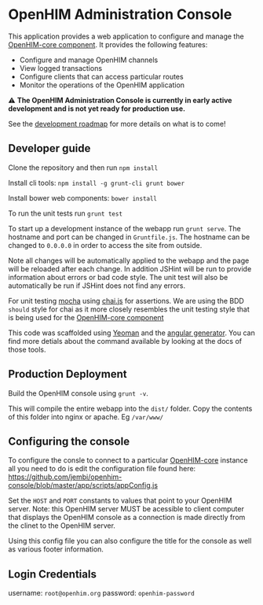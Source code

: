 OpenHIM Administration Console
==============================

This application provides a web application to configure and manage the [OpenHIM-core component](https://github.com/jembi/openhim-core-js). It provides the following features:

* Configure and manage OpenHIM channels
* View logged transactions
* Configure clients that can access particular routes
* Monitor the operations of the OpenHIM application

:warning:  **The OpenHIM Administration Console is currently in early active development and is not yet ready for production use.**

See the [development roadmap](https://github.com/jembi/openhim-console/wiki/OpenHIM-console-Development-Roadmap) for more details on what is to come!

Developer guide
---------------

Clone the repository and then run `npm install`

Install cli tools: `npm install -g grunt-cli grunt bower`

Install bower web components: `bower install`

To run the unit tests run `grunt test`

To start up a development instance of the webapp run `grunt serve`. The hostname and port can be changed in `Gruntfile.js`. The hostname can be changed to `0.0.0.0` in order to access the site from outside.

Note all changes will be automatically applied to the webapp and the page will be reloaded after each change. In addition JSHint will be run to provide information about errors or bad code style. The unit test will also be automatically be run if JSHint does not find any errors.

For unit testing [mocha](http://visionmedia.github.io/mocha/) using [chai.js](http://chaijs.com/api/bdd/) for assertions. We are using the BDD `should` style for chai as it more closely resembles the unit testing style that is being used for the [OpenHIM-core component](https://github.com/jembi/openhim-core-js)

This code was scaffolded using [Yeoman](http://yeoman.io/) and the [angular generator](https://github.com/yeoman/generator-angular). You can find more detials about the command available by looking at the docs of those tools.

Production Deployment
---------------------

Build the OpenHIM console using `grunt -v`.

This will compile the entire webapp into the `dist/` folder. Copy the contents of this folder into nginx or apache. Eg `/var/www/`

Configuring the console
-----------------------

To configure the consle to connect to a particular [OpenHIM-core](https://github.com/jembi/openhim-core-js) instance all you need to do is edit the configuration file found here: https://github.com/jembi/openhim-console/blob/master/app/scripts/appConfig.js

Set the `HOST` and `PORT` constants to values that point to your OpenHIM server. Note: this OpenHIM server MUST be acessible to client computer that displays the OpenHIM console as a connection is made directly from the clinet to the OpenHIM server.

Using this config file you can also configure the title for the console as well as various footer information. 

Login Credentials
---------------
username: `root@openhim.org`
password: `openhim-password`
